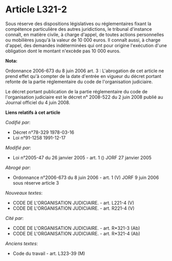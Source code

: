 # Article L321-2

Sous réserve des dispositions législatives ou réglementaires fixant la compétence particulière des autres juridictions, le
tribunal d'instance connaît, en matière civile, à charge d'appel, de toutes actions personnelles ou mobilières jusqu'à la
valeur de 10 000 euros. Il connaît aussi, à charge d'appel, des demandes indéterminées qui ont pour origine l'exécution d'une
obligation dont le montant n'excède pas 10 000 euros.

**Nota:**

Ordonnance 2006-673 du 8 juin 2006 art. 3 : L'abrogation de cet article ne prend effet qu'à compter de la date d'entrée en
vigueur du décret portant refonte de la partie réglementaire du code de l'organisation judiciaire.

Le décret portant publication de la partie réglementaire du code de l'organisation judiciaire est le décret n° 2008-522 du 2
juin 2008 publié au Journal officiel du 4 juin 2008.

**Liens relatifs à cet article**

_Codifié par_:

  - Décret n°78-329 1978-03-16
  - Loi n°91-1258 1991-12-17

_Modifié par_:

  - Loi n°2005-47 du 26 janvier 2005 - art. 1 () JORF 27 janvier 2005

_Abrogé par_:

  - Ordonnance n°2006-673 du 8 juin 2006 - art. 1 (V) JORF 9 juin 2006 sous réserve article 3

_Nouveaux textes_:

  - CODE DE L'ORGANISATION JUDICIAIRE. - art. L221-4 (V)
  - CODE DE L'ORGANISATION JUDICIAIRE. - art. R221-4 (V)

_Cité par_:

  - CODE DE L'ORGANISATION JUDICIAIRE. - art. R*321-3 (Ab)
  - CODE DE L'ORGANISATION JUDICIAIRE. - art. R*321-4 (Ab)

_Anciens textes_:

  - Code du travail - art. L323-39 (M)
